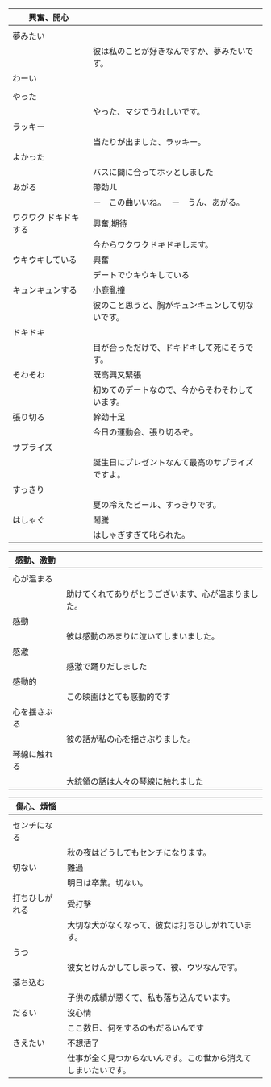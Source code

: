 | 興奮、開心                |                                                  |
| ------------------------- | ------------------------------------------------ |
|                           |                                                  |
| 夢みたい                  |                                                  |
|                           | 彼は私のことが好きなんですか、夢みたいです。     |
| わーい                    |                                                  |
|                           |                                                  |
| やった                    |                                                  |
|                           | やった、マジでうれしいです。                     |
| ラッキー                  |                                                  |
|                           | 当たりが出ました、ラッキー。                     |
| よかった                  |                                                  |
|                           | バスに間に合ってホッとしました                   |
| あがる                    | 帶劲ㄦ                                           |
|                           | ー　この曲いいね。　  ー　うん、あがる。         |
| ワクワク     ドキドキする | 興奮,期待                                        |
|                           | 今からワクワクドキドキします。                   |
| ウキウキしている          | 興奮                                             |
|                           | デートでウキウキしている                         |
| キュンキュンする          | 小鹿亂撞                                         |
|                           | 彼のこと思うと、胸がキュンキュンして切ないです。 |
| ドキドキ                  |                                                  |
|                           | 目が合っただけで、ドキドキして死にそうです。     |
| そわそわ                  | 既高興又緊張                                     |
|                           | 初めてのデートなので、今からそわそわしています。 |
| 張り切る                  | 幹劲十足                                         |
|                           | 今日の運動会、張り切るぞ。                       |
| サプライズ                |                                                  |
|                           | 誕生日にプレゼントなんて最高のサプライズですよ。 |
| すっきり                  |                                                  |
|                           | 夏の冷えたビール、すっきりです。                 |
| はしゃぐ                  | 鬧騰                                             |
|                           | はしゃぎすぎて叱られた。                         |

| 感動、激動   |                                                      |
| ------------ | ---------------------------------------------------- |
|              |                                                      |
| 心が温まる   |                                                      |
|              | 助けてくれてありがとうございます、心が温まりました。 |
| 感動         |                                                      |
|              | 彼は感動のあまりに泣いてしまいました。               |
| 感激         |                                                      |
|              | 感激で踊りだしました                                 |
| 感動的       |                                                      |
|              | この映画はとても感動的です                           |
| 心を揺さぶる |                                                      |
|              | 彼の話が私の心を揺さぶりました。                     |
| 琴線に触れる |                                                      |
|              | 大統領の話は人々の琴線に触れました                   |

| 傷心、煩惱     |                                                              |
| -------------- | ------------------------------------------------------------ |
|                |                                                              |
| センチになる   |                                                              |
|                | 秋の夜はどうしてもセンチになります。                         |
| 切ない         | 難過                                                         |
|                | 明日は卒業。切ない。                                         |
| 打ちひしがれる | 受打擊                                                       |
|                | 大切な犬がなくなって、彼女は打ちひしがれています。           |
| うつ           |                                                              |
|                | 彼女とけんかしてしまって、彼、ウツなんです。                 |
| 落ち込む       |                                                              |
|                | 子供の成績が悪くて、私も落ち込んでいます。                   |
| だるい         | 沒心情                                                       |
|                | ここ数日、何をするのもだるいんです                           |
| きえたい       | 不想活了                                                     |
|                | 仕事が全く見つからないんです。この世から消えてしまいたいです。 |